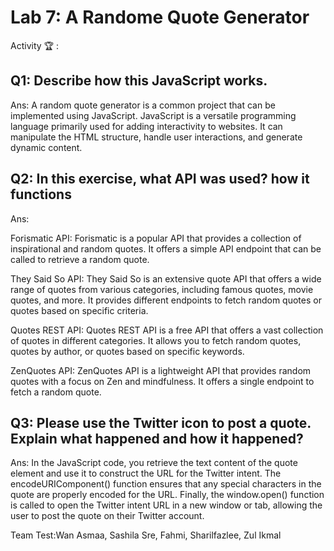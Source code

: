 # Lab 7: A Randome Quote Generator

Activity 🏆 :
## Q1: Describe how this JavaScript works.
Ans: A random quote generator is a common project that can be implemented using JavaScript. JavaScript is a versatile programming language primarily used for adding interactivity to websites. It can manipulate the HTML structure, handle user interactions, and generate dynamic content.

## Q2: In this exercise, what API was used? how it functions
Ans:

Forismatic API: Forismatic is a popular API that provides a collection of inspirational and random quotes. It offers a simple API endpoint that can be called to retrieve a random quote.

They Said So API: They Said So is an extensive quote API that offers a wide range of quotes from various categories, including famous quotes, movie quotes, and more. It provides different endpoints to fetch random quotes or quotes based on specific criteria.

Quotes REST API: Quotes REST API is a free API that offers a vast collection of quotes in different categories. It allows you to fetch random quotes, quotes by author, or quotes based on specific keywords.

ZenQuotes API: ZenQuotes API is a lightweight API that provides random quotes with a focus on Zen and mindfulness. It offers a single endpoint to fetch a random quote.


## Q3: Please use the Twitter icon to post a quote. Explain what happened and how it happened?
Ans: In the JavaScript code, you retrieve the text content of the quote element and use it to construct the URL for the Twitter intent. The encodeURIComponent() function ensures that any special characters in the quote are properly encoded for the URL. Finally, the window.open() function is called to open the Twitter intent URL in a new window or tab, allowing the user to post the quote on their Twitter account.




Team Test:Wan Asmaa, Sashila Sre, Fahmi, Sharilfazlee, Zul Ikmal

